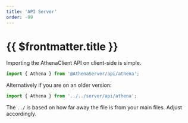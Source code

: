 ```yaml
---
title: 'API Server'
order: -99
---
```


# {{ $frontmatter.title }}

Importing the AthenaClient API on client-side is simple.

```ts
import { Athena } from '@AthenaServer/api/athena';
```

Alternatively if you are on an older version:

```ts
import { Athena } from '../../server/api/athena';
```

The `../` is based on how far away the file is from your main files. Adjust accordingly.